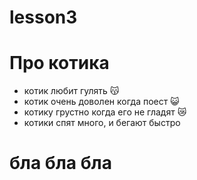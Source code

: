 # lesson3

# Про котика

* котик любит гулять :kissing_cat:
* котик очень доволен когда поест :smiley_cat:
* котику грустно когда его не гладят :crying_cat_face:
* котики спят много, и бегают быстро

# бла бла бла
